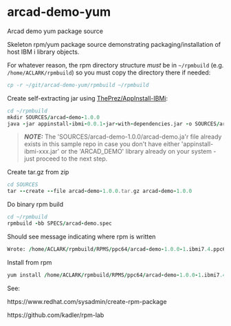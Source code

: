 # arcad-demo-yum
Arcad demo yum package source

Skeleton rpm/yum package source demonstrating packaging/installation of host IBM i library objects.

For whatever reason, the rpm directory structure *must* be in `~/rpmbuild` (e.g. `/home/ACLARK/rpmbuild`) so you must copy the directory there if needed:
```fortran
cp -r ~/git/arcad-demo-yum/rpmbuild ~/rpmbuild
```

Create self-extracting jar using  <a href='https://github.com/ThePrez/AppInstall-IBMi'>ThePrez/AppInstall-IBMi</a>:
```fortran
cd ~/rpmbuild
mkdir SOURCES/arcad-demo-1.0.0
java -jar appinstall-ibmi-0.0.1-jar-with-dependencies.jar -o SOURCES/arcad-demo-1.0.0/arcad-demo.jar --qsys ARCAD_DEMO
```
> **_NOTE:_**  The 'SOURCES/arcad-demo-1.0.0/arcad-demo.ja'r file already exists in this sample repo in case you don't have either 'appinstall-ibmi-xxx.jar' or the 'ARCAD_DEMO' library already on your system - just proceed to the next step.

Create tar.gz from zip
```fortran
cd SOURCES
tar --create --file arcad-demo-1.0.0.tar.gz arcad-demo-1.0.0
```

Do binary rpm build
```fortran
cd ~/rpmbuild
rpmbuild -bb SPECS/arcad-demo.spec
```

Should see message indicating where rpm is written
```fortran
Wrote: /home/ACLARK/rpmbuild/RPMS/ppc64/arcad-demo-1.0.0-1.ibmi7.4.ppc64.rpm
```

Install from rpm
```fortran
yum install /home/ACLARK/rpmbuild/RPMS/ppc64/arcad-demo-1.0.0-1.ibmi7.4.ppc64.rpm
```


See:
<p/>
https://www.redhat.com/sysadmin/create-rpm-package
<p/>
https://github.com/kadler/rpm-lab



